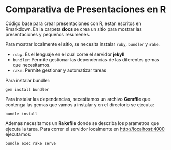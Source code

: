 # Comparativa de Presentaciones en R

Código base para crear presentaciones con R, estan escritos en Rmarkdown.
En la carpeta **docs** se crea un sitio para mostrar las presentaciones y pequeños resumenes.

Para mostrar localmente el sitio, se necesita instalar `ruby`, `bundler` y `rake`.

- `ruby`: Es el lenguaje en el cual corre el servidor **jekyll**
- `bundler`: Permite gestionar las dependencias de las diferentes gemas que necesitamos.
- `rake`: Permite gestionar y automatizar tareas

Para instalar bundler:

```
gem install bundler
```

Para instalar las dependencias, necesitamos un archivo **Gemfile** que contenga las gemas que vamos a instalar y en el
directorio se ejecuta:

```
bundle install
```

Ademas necesitamos un **Rakefile** donde se describa los parametros que ejecuta la tarea.
Para correr el servidor localmente en [http://localhost:4000](http://localhost:4000) ejecutamos:

```
bundle exec rake serve
```
